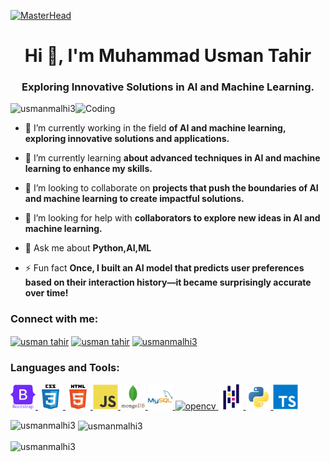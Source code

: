 [![MasterHead](https://firebasestorage.googleapis.com/v0/b/flexi-coding.appspot.com/o/dempgi7-520f8d5f-63d4-4453-8822-dbc149ae27f8.gif?alt=media&token=91c0c7b2-93c3-4029-b011-1a8703c5730d)](https://rishavchanda.io)
<h1 align="center">Hi 👋, I'm Muhammad Usman Tahir</h1>
<h3 align="center">Exploring Innovative Solutions in AI and Machine Learning.</h3>
<img align="right" alt="Coding" width="400" src="https://encrypted-tbn0.gstatic.com/images?q=tbn:ANd9GcRmcaSlrnzQGovekQBYHYg0ZB5Ajy1xZaecLA&s"/>

<p align="left"> <img src="https://komarev.com/ghpvc/?username=usmanmalhi3&label=Profile%20views&color=0e75b6&style=flat" alt="usmanmalhi3" /> </p>

- 🔭 I’m currently working in the field **of AI and machine learning, exploring innovative solutions and applications.**

- 🌱 I’m currently learning **about advanced techniques in AI and machine learning to enhance my skills.**

- 👯 I’m looking to collaborate on **projects that push the boundaries of AI and machine learning to create impactful solutions.**

- 🤝 I’m looking for help with **collaborators to explore new ideas in AI and machine learning.**

- 💬 Ask me about **Python,AI,ML**

- ⚡ Fun fact **Once, I built an AI model that predicts user preferences based on their interaction history—it became surprisingly accurate over time!**

<h3 align="left">Connect with me:</h3>
<p align="left">
<a href="https://linkedin.com/in/usman tahir" target="blank"><img align="center" src="https://raw.githubusercontent.com/rahuldkjain/github-profile-readme-generator/master/src/images/icons/Social/linked-in-alt.svg" alt="usman tahir" height="30" width="40" /></a>
<a href="https://fb.com/usman tahir" target="blank"><img align="center" src="https://raw.githubusercontent.com/rahuldkjain/github-profile-readme-generator/master/src/images/icons/Social/facebook.svg" alt="usman tahir" height="30" width="40" /></a>
<a href="https://instagram.com/usmanmalhi3" target="blank"><img align="center" src="https://raw.githubusercontent.com/rahuldkjain/github-profile-readme-generator/master/src/images/icons/Social/instagram.svg" alt="usmanmalhi3" height="30" width="40" /></a>
</p>

<h3 align="left">Languages and Tools:</h3>
<p align="left"> <a href="https://getbootstrap.com" target="_blank" rel="noreferrer"> <img src="https://raw.githubusercontent.com/devicons/devicon/master/icons/bootstrap/bootstrap-plain-wordmark.svg" alt="bootstrap" width="40" height="40"/> </a> <a href="https://www.w3schools.com/css/" target="_blank" rel="noreferrer"> <img src="https://raw.githubusercontent.com/devicons/devicon/master/icons/css3/css3-original-wordmark.svg" alt="css3" width="40" height="40"/> </a> <a href="https://www.w3.org/html/" target="_blank" rel="noreferrer"> <img src="https://raw.githubusercontent.com/devicons/devicon/master/icons/html5/html5-original-wordmark.svg" alt="html5" width="40" height="40"/> </a> <a href="https://developer.mozilla.org/en-US/docs/Web/JavaScript" target="_blank" rel="noreferrer"> <img src="https://raw.githubusercontent.com/devicons/devicon/master/icons/javascript/javascript-original.svg" alt="javascript" width="40" height="40"/> </a> <a href="https://www.mongodb.com/" target="_blank" rel="noreferrer"> <img src="https://raw.githubusercontent.com/devicons/devicon/master/icons/mongodb/mongodb-original-wordmark.svg" alt="mongodb" width="40" height="40"/> </a> <a href="https://www.mysql.com/" target="_blank" rel="noreferrer"> <img src="https://raw.githubusercontent.com/devicons/devicon/master/icons/mysql/mysql-original-wordmark.svg" alt="mysql" width="40" height="40"/> </a> <a href="https://opencv.org/" target="_blank" rel="noreferrer"> <img src="https://www.vectorlogo.zone/logos/opencv/opencv-icon.svg" alt="opencv" width="40" height="40"/> </a> <a href="https://pandas.pydata.org/" target="_blank" rel="noreferrer"> <img src="https://raw.githubusercontent.com/devicons/devicon/2ae2a900d2f041da66e950e4d48052658d850630/icons/pandas/pandas-original.svg" alt="pandas" width="40" height="40"/> </a> <a href="https://www.python.org" target="_blank" rel="noreferrer"> <img src="https://raw.githubusercontent.com/devicons/devicon/master/icons/python/python-original.svg" alt="python" width="40" height="40"/> </a> <a href="https://www.typescriptlang.org/" target="_blank" rel="noreferrer"> <img src="https://raw.githubusercontent.com/devicons/devicon/master/icons/typescript/typescript-original.svg" alt="typescript" width="40" height="40"/> </a> </p>

<p><img align="left" src="https://github-readme-stats.vercel.app/api/top-langs?username=usmanmalhi3&show_icons=true&locale=en&layout=compact" alt="usmanmalhi3" /></p>

<p>&nbsp;<img align="center" src="https://github-readme-stats.vercel.app/api?username=usmanmalhi3&show_icons=true&locale=en" alt="usmanmalhi3" /></p>

<p><img align="center" src="https://github-readme-streak-stats.herokuapp.com/?user=usmanmalhi3&" alt="usmanmalhi3" /></p>
